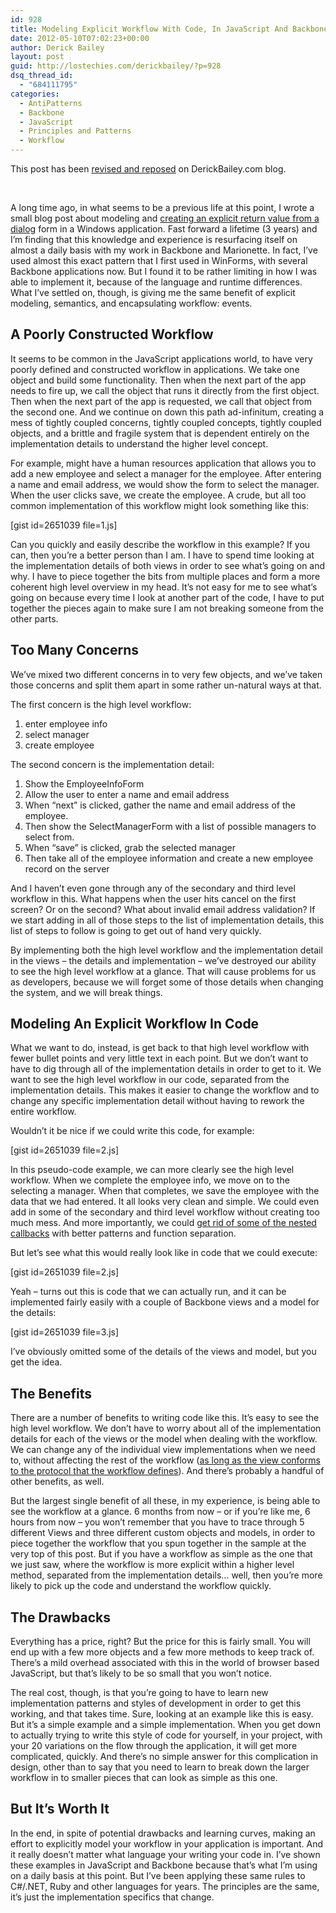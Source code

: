 ```yaml
---
id: 928
title: Modeling Explicit Workflow With Code, In JavaScript And Backbone Apps
date: 2012-05-10T07:02:23+00:00
author: Derick Bailey
layout: post
guid: http://lostechies.com/derickbailey/?p=928
dsq_thread_id:
  - "684111795"
categories:
  - AntiPatterns
  - Backbone
  - JavaScript
  - Principles and Patterns
  - Workflow
---
```

This post has been [revised and reposed](http://derickbailey.com/2015/08/07/making-workflow-explicit-in-javascript/) on DerickBailey.com blog.

&nbsp;

A long time ago, in what seems to be a previous life at this point, I wrote a small blog post about modeling and [creating an explicit return value from a dialog](http://lostechies.com/derickbailey/2009/05/19/result-lt-t-gt-directing-workflow-with-a-return-status-and-value/) form in a Windows application. Fast forward a lifetime (3 years) and I&#8217;m finding that this knowledge and experience is resurfacing itself on almost a daily basis with my work in Backbone and Marionette. In fact, I&#8217;ve used almost this exact pattern that I first used in WinForms, with several Backbone applications now. But I found it to be rather limiting in how I was able to implement it, because of the language and runtime differences. What I&#8217;ve settled on, though, is giving me the same benefit of explicit modeling, semantics, and encapsulating workflow: events.

## A Poorly Constructed Workflow

It seems to be common in the JavaScript applications world, to have very poorly defined and constructed workflow in applications. We take one object and build some functionality. Then when the next part of the app needs to fire up, we call the object that runs it directly from the first object. Then when the next part of the app is requested, we call that object from the second one. And we continue on down this path ad-infinitum, creating a mess of tightly coupled concerns, tightly coupled concepts, tightly coupled objects, and a brittle and fragile system that is dependent entirely on the implementation details to understand the higher level concept.

For example, might have a human resources application that allows you to add a new employee and select a manager for the employee. After entering a name and email address, we would show the form to select the manager. When the user clicks save, we create the employee. A crude, but all too common implementation of this workflow might look something like this:

[gist id=2651039 file=1.js]

Can you quickly and easily describe the workflow in this example? If you can, then you&#8217;re a better person than I am. I have to spend time looking at the implementation details of both views in order to see what&#8217;s going on and why. I have to piece together the bits from multiple places and form a more coherent high level overview in my head. It&#8217;s not easy for me to see what&#8217;s going on because every time I look at another part of the code, I have to put together the pieces again to make sure I am not breaking someone from the other parts.

## Too Many Concerns

We&#8217;ve mixed two different concerns in to very few objects, and we&#8217;ve taken those concerns and split them apart in some rather un-natural ways at that.

The first concern is the high level workflow:

  1. enter employee info
  2. select manager
  3. create employee

The second concern is the implementation detail:

  1. Show the EmployeeInfoForm
  2. Allow the user to enter a name and email address
  3. When &#8220;next&#8221; is clicked, gather the name and email address of the employee.
  4. Then show the SelectManagerForm with a list of possible managers to select from.
  5. When &#8220;save&#8221; is clicked, grab the selected manager
  6. Then take all of the employee information and create a new employee record on the server

And I haven&#8217;t even gone through any of the secondary and third level workflow in this. What happens when the user hits cancel on the first screen? Or on the second? What about invalid email address validation? If we start adding in all of those steps to the list of implementation details, this list of steps to follow is going to get out of hand very quickly.

By implementing both the high level workflow and the implementation detail in the views &#8211; the details and implementation &#8211; we&#8217;ve destroyed our ability to see the high level workflow at a glance. That will cause problems for us as developers, because we will forget some of those details when changing the system, and we will break things.

## Modeling An Explicit Workflow In Code

What we want to do, instead, is get back to that high level workflow with fewer bullet points and very little text in each point. But we don&#8217;t want to have to dig through all of the implementation details in order to get to it. We want to see the high level workflow in our code, separated from the implementation details. This makes it easier to change the workflow and to change any specific implementation detail without having to rework the entire workflow.

Wouldn&#8217;t it be nice if we could write this code, for example:

[gist id=2651039 file=2.js]

In this pseudo-code example, we can more clearly see the high level workflow. When we complete the employee info, we move on to the selecting a manager. When that completes, we save the employee with the data that we had entered. It all looks very clean and simple. We could even add in some of the secondary and third level workflow without creating too much mess. And more importantly, we could [get rid of some of the nested callbacks](http://wekeroad.com/2012/04/05/cleaning-up-deep-callback-nesting-with-nodes-eventemitter) with better patterns and function separation.

But let&#8217;s see what this would really look like in code that we could execute:

[gist id=2651039 file=2.js]

Yeah &#8211; turns out this is code that we can actually run, and it can be implemented fairly easily with a couple of Backbone views and a model for the details:

[gist id=2651039 file=3.js]

I&#8217;ve obviously omitted some of the details of the views and model, but you get the idea.

## The Benefits

There are a number of benefits to writing code like this. It&#8217;s easy to see the high level workflow. We don&#8217;t have to worry about all of the implementation details for each of the views or the model when dealing with the workflow. We can change any of the individual view implementations when we need to, without affecting the rest of the workflow ([as long as the view conforms to the protocol that the workflow defines](http://lostechies.com/derickbailey/2011/09/22/dependency-injection-is-not-the-same-as-the-dependency-inversion-principle/)). And there&#8217;s probably a handful of other benefits, as well.

But the largest single benefit of all these, in my experience, is being able to see the workflow at a glance. 6 months from now &#8211; or if you&#8217;re like me, 6 hours from now &#8211; you won&#8217;t remember that you have to trace through 5 different Views and three different custom objects and models, in order to piece together the workflow that you spun together in the sample at the very top of this post. But if you have a workflow as simple as the one that we just saw, where the workflow is more explicit within a higher level method, separated from the implementation details… well, then you&#8217;re more likely to pick up the code and understand the workflow quickly.

## The Drawbacks

Everything has a price, right? But the price for this is fairly small. You will end up with a few more objects and a few more methods to keep track of. There&#8217;s a mild overhead associated with this in the world of browser based JavaScript, but that&#8217;s likely to be so small that you won&#8217;t notice.

The real cost, though, is that you&#8217;re going to have to learn new implementation patterns and styles of development in order to get this working, and that takes time. Sure, looking at an example like this is easy. But it&#8217;s a simple example and a simple implementation. When you get down to actually trying to write this style of code for yourself, in your project, with your 20 variations on the flow through the application, it will get more complicated, quickly. And there&#8217;s no simple answer for this complication in design, other than to say that you need to learn to break down the larger workflow in to smaller pieces that can look as simple as this one.

## But It&#8217;s Worth It

In the end, in spite of potential drawbacks and learning curves, making an effort to explicitly model your workflow in your application is important. And it really doesn&#8217;t matter what language your writing your code in. I&#8217;ve shown these examples in JavaScript and Backbone because that&#8217;s what I&#8217;m using on a daily basis at this point. But I&#8217;ve been applying these same rules to C#/.NET, Ruby and other languages for years. The principles are the same, it&#8217;s just the implementation specifics that change.